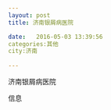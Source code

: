 ```yaml
--- 
layout: post 
title: 济南银屑病医院

date:   2016-05-03 13:39:56 
categories:其他  
city:济南
  
--- 
```

   
济南银屑病医院

信息

